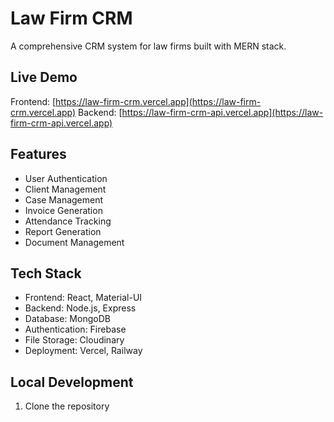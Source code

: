 # Law Firm CRM

A comprehensive CRM system for law firms built with MERN stack.

## Live Demo
Frontend: [https://law-firm-crm.vercel.app](https://law-firm-crm.vercel.app)
Backend: [https://law-firm-crm-api.vercel.app](https://law-firm-crm-api.vercel.app)

## Features
- User Authentication
- Client Management
- Case Management
- Invoice Generation
- Attendance Tracking
- Report Generation
- Document Management

## Tech Stack
- Frontend: React, Material-UI
- Backend: Node.js, Express
- Database: MongoDB
- Authentication: Firebase
- File Storage: Cloudinary
- Deployment: Vercel, Railway

## Local Development
1. Clone the repository

